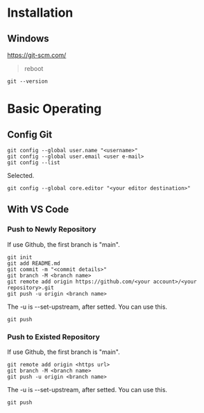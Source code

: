 # Installation

## Windows

https://git-scm.com/

> reboot

    git --version

# Basic Operating

## Config Git

    git config --global user.name "<username>"
    git config --global user.email <user e-mail>
    git config --list

Selected.

    git config --global core.editor "<your editor destination>"

## With VS Code

### Push to Newly Repository

If use Github, the first branch is "main".

    git init
    git add README.md
    git commit -m "<commit details>"
    git branch -M <branch name>
    git remote add origin https://github.com/<your account>/<your repository>.git
    git push -u origin <branch name>

The -u is --set-upstream, after setted. You can use this.

    git push

### Push to Existed Repository

If use Github, the first branch is "main".

    git remote add origin <https url>
    git branch -M <branch name>
    git push -u origin <branch name>

The -u is --set-upstream, after setted. You can use this.

    git push